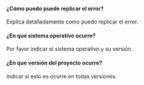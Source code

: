 #### ¿Cómo puedo puede replicar el error? ####

Explica detalladamente como puedo replicar el error.

#### ¿En que sistema operativo ocurre? ####

Por favor indicar el sistema operativo y su versión.

#### ¿En que versión del proyecto ocurre? ####

Indicar si esto es ocurre en todas versiones.